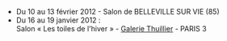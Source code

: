 * Du 10 au 13 février 2012 - Salon de BELLEVILLE SUR VIE (85)
* Du 16 au 19 janvier 2012 : <br> Salon « Les toiles de l'hiver » - [Galerie Thuillier](http://galeriethuillier.free.fr) - PARIS 3
